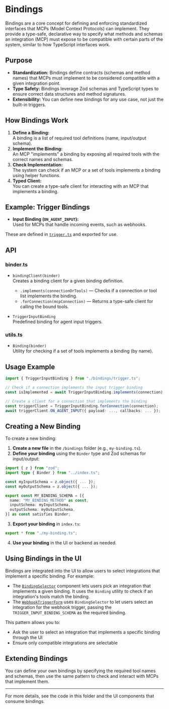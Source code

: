 # Bindings

Bindings are a core concept for defining and enforcing standardized interfaces
that MCPs (Model Context Protocols) can implement. They provide a type-safe,
declarative way to specify what methods and schemas an integration (MCP) must
expose to be compatible with certain parts of the system, similar to how
TypeScript interfaces work.

## Purpose

- **Standardization:** Bindings define contracts (schemas and method names) that
  MCPs must implement to be considered compatible with a given integration
  point.
- **Type Safety:** Bindings leverage Zod schemas and TypeScript types to ensure
  correct data structures and method signatures.
- **Extensibility:** You can define new bindings for any use case, not just the
  built-in triggers.

## How Bindings Work

1. **Define a Binding:**\
   A binding is a list of required tool definitions (name, input/output schema).
2. **Implement the Binding:**\
   An MCP "implements" a binding by exposing all required tools with the correct
   names and schemas.
3. **Check Implementation:**\
   The system can check if an MCP or a set of tools implements a binding using
   helper functions.
4. **Typed Client:**\
   You can create a type-safe client for interacting with an MCP that implements
   a binding.

## Example: Trigger Bindings

- **Input Binding (`ON_AGENT_INPUT`):**\
  Used for MCPs that handle incoming events, such as webhooks.

These are defined in [`trigger.ts`](./trigger.ts) and exported for use.

## API

### binder.ts

- `bindingClient(binder)`\
  Creates a binding client for a given binding definition.
  - `.implements(connectionOrTools)` — Checks if a connection or tool list
    implements the binding.
  - `.forConnection(mcpConnection)` — Returns a type-safe client for calling the
    bound tools.

- `TriggerInputBinding`\
  Predefined binding for agent input triggers.

### utils.ts

- `Binding(binder)`\
  Utility for checking if a set of tools implements a binding (by name).

## Usage Example

```ts
import { TriggerInputBinding } from "./bindings/trigger.ts";

// Check if a connection implements the input trigger binding
const isImplemented = await TriggerInputBinding.implements(connection);

// Create a client for a connection that implements the binding
const triggerClient = TriggerInputBinding.forConnection(connection);
await triggerClient.ON_AGENT_INPUT({ payload: ..., callbacks: ... });
```

## Creating a New Binding

To create a new binding:

1. **Create a new file** in the `/bindings` folder (e.g., `my-binding.ts`).
2. **Define your binding** using the `Binder` type and Zod schemas for
   input/output:

```ts
import { z } from "zod";
import type { Binder } from "../index.ts";

const myInputSchema = z.object({ ... });
const myOutputSchema = z.object({ ... });

export const MY_BINDING_SCHEMA = [{
  name: "MY_BINDING_METHOD" as const,
  inputSchema: myInputSchema,
  outputSchema: myOutputSchema,
}] as const satisfies Binder;
```

3. **Export your binding** in `index.ts`:

```ts
export * from "./my-binding.ts";
```

4. **Use your binding** in the UI or backend as needed.

## Using Bindings in the UI

Bindings are integrated into the UI to allow users to select integrations that
implement a specific binding. For example:

- The
  [`BindingSelector`](../../../apps/web/src/components/toolsets/binding-selector.tsx)
  component lets users pick an integration that implements a given binding. It
  uses the `Binding` utility to check if an integration's tools match the
  binding.
- The
  [`WebhookTriggerForm`](../../../apps/web/src/components/triggers/webhookTriggerForm.tsx)
  uses `BindingSelector` to let users select an integration for the webhook
  trigger, passing the `TRIGGER_INPUT_BINDING_SCHEMA` as the required binding.

This pattern allows you to:

- Ask the user to select an integration that implements a specific binding
  through the UI
- Ensure only compatible integrations are selectable

## Extending Bindings

You can define your own bindings by specifying the required tool names and
schemas, then use the same pattern to check and interact with MCPs that
implement them.

---

For more details, see the code in this folder and the UI components that consume
bindings.
